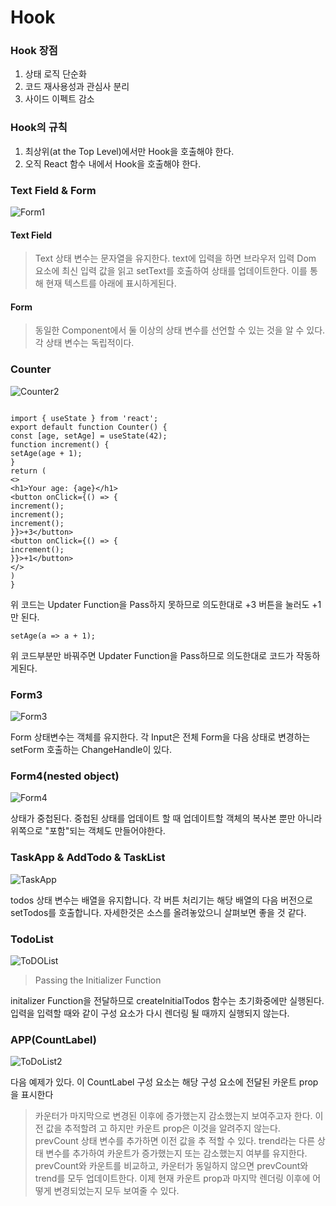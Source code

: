 # Hook

### Hook 장점

1. 상태 로직 단순화
2. 코드 재사용성과 관심사 분리
3. 사이드 이펙트 감소

### Hook의 규칙

1. 최상위(at the Top Level)에서만 Hook을 호출해야 한다.
2. 오직 React 함수 내에서 Hook을 호출해야 한다.

### Text Field & Form

![Form1](https://github.com/PM950704/React/assets/127920204/bba8852f-b22b-430d-abde-fc2a913900b4)


#### Text Field

> Text 상태 변수는 문자열을 유지한다. text에 입력을 하면 브라우저 입력 Dom 요소에 최신 입력 값을 읽고 setText를 호출하여 상태를 업데이트한다.
> 이를 통해 현재 텍스트를 아래에 표시하게된다.

#### Form

> 동일한 Component에서 둘 이상의 상태 변수를 선언할 수 있는 것을 알 수 있다. 각 상태 변수는 독립적이다.

### Counter

![Counter2](https://github.com/PM950704/React/assets/127920204/37dcfa8e-811e-4ac6-8397-30a9a355a16d)

```

import { useState } from 'react';
export default function Counter() {
const [age, setAge] = useState(42);
function increment() {
setAge(age + 1);
}
return (
<>
<h1>Your age: {age}</h1>
<button onClick={() => {
increment();
increment();
increment();
}}>+3</button>
<button onClick={() => {
increment();
}}>+1</button>
</>
)
}
```

위 코드는 Updater Function을 Pass하지 못하므로 의도한대로 +3 버튼을 눌러도 +1만 된다.

```
setAge(a => a + 1);
```

위 코드부분만 바꿔주면 Updater Function을 Pass하므로 의도한대로 코드가 작동하게된다.

### Form3

![Form3](https://github.com/PM950704/React/assets/127920204/e404b1f7-d54c-4558-98b0-9dc2fc0e5835)


Form 상태변수는 객체를 유지한다. 각 Input은 전체 Form을 다음 상태로 변경하는 setForm 호출하는 ChangeHandle이 있다.

### Form4(nested object)

![Form4](https://github.com/PM950704/React/assets/127920204/39f364eb-48b3-4688-9971-627ae4b74f78)


상태가 중첩된다. 중첩된 상태를 업데이트 할 때 업데이트할 객체의 복사본 뿐만 아니라 위쪽으로 "포함"되는 객체도 만들어야한다.

### TaskApp & AddTodo & TaskList

![TaskApp](https://github.com/PM950704/React/assets/127920204/012d44a9-55a7-49d8-a91c-fd1e9f28bebc)

todos 상태 변수는 배열을 유지합니다. 각 버튼 처리기는 해당 배열의 다음 버전으로 setTodos를 호출합니다. 자세한것은 소스를 올려놓았으니 살펴보면 좋을 것 같다.

### TodoList

![ToDOList](https://github.com/PM950704/React/assets/127920204/312898d6-d2df-4c7b-84a9-3bb312c683a8)

> Passing the Initializer Function

initalizer Function을 전달하므로 createInitialTodos 함수는 초기화중에만 실행된다. 입력을 입력할 때와 같이 구성 요소가 다시 렌더링 될 때까지 실행되지 않는다.

### APP(CountLabel)

![ToDoList2](https://github.com/PM950704/React/assets/127920204/68a8fe09-f819-4654-b8e7-a64b1b64b0b4)


다음 예제가 있다. 이 CountLabel 구성 요소는 해당 구성 요소에 전달된 카운트 prop을 표시한다

> 카운터가 마지막으로 변경된 이후에 증가했는지 감소했는지 보여주고자 한다. 이전 값을 추적할려
> 고 하지만 카운트 prop은 이것을 알려주지 않는다. prevCount 상태 변수를 추가하면 이전 값을 추
> 적할 수 있다. trend라는 다른 상태 변수를 추가하여 카운트가 증가했는지 또는 감소했는지 여부를
> 유지한다. prevCount와 카운트를 비교하고, 카운터가 동일하지 않으면 prevCount와 trend를 모두
> 업데이트한다. 이제 현재 카운트 prop과 마지막 렌더링 이후에 어떻게 변경되었는지 모두 보여줄
> 수 있다.
